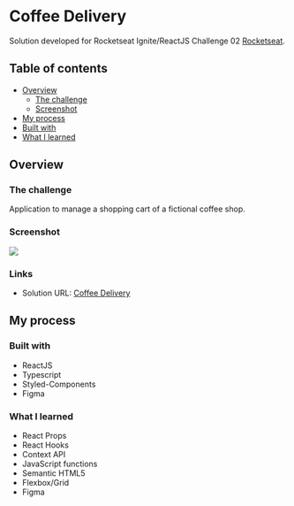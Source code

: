 # Coffee Delivery

Solution developed for Rocketseat Ignite/ReactJS Challenge 02 [Rocketseat](https://app.rocketseat.com.br/).

## Table of contents

- [Overview](#overview)
  - [The challenge](#the-challenge)
  - [Screenshot](#screenshot)
- [My process](#my-process)
- [Built with](#built-with)
- [What I learned](#what-i-learned)

## Overview

### The challenge

Application to manage a shopping cart of a fictional coffee shop.

### Screenshot

![](src/assets/screenshot.png)

### Links

- Solution URL: [Coffee Delivery](https://lm-coffee.vercel.app/)

## My process

### Built with

- ReactJS
- Typescript
- Styled-Components
- Figma

### What I learned

- React Props
- React Hooks
- Context API
- JavaScript functions
- Semantic HTML5
- Flexbox/Grid
- Figma
